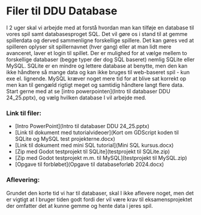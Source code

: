 <h1>Filer til DDU Database</h1>

I 2 uger skal vi arbejde med at forstå hvordan man kan tilføje en database til vores spil samt databasesproget SQL.
Det vil gøre os i stand til at gemme spillerdata og derved sammenligne forskellige spillere. Det kan gøres ved at spilleren oplyser sit
spillernavnet (hver gang) eller at man lidt mere avanceret, laver et login til spillet. 
Der er mulighed for at vælge mellem to forskellige databaser (begge typer der dog SQL baseret) nemlig SQLite eller MySQL. 
SQLite er en mindre og lettere database at benytte, men den kan ikke håndtere så mange data og kan ikke bruges til web-baseret spil - kun exe el. 
lignende. MySQL kræver noget mere tid for at blive sat korrekt op men kan til gengæld rigtigt meget og samtidig håndtere langt flere data.  
Start gerne med at se [intro powerpointen](Intro til databaser DDU 24_25.pptx), og vælg hvilken database I vil arbejde med.

### Link til filer: 
- [Intro PowerPoint](Intro til databaser DDU 24_25.pptx)
- [Link til dokument med tutorialvideoer](Kort om GDScript koden til SQLite og MySQL test projekterne.docx)
- [Link til dokument med mini SQL tutorial](Mini SQL kursus.docx)
- [Zip med Godot testprojekt til SQLite](testprojekt til SQLite.zip)
- [Zip med Godot testprojekt m.m. til MySQL](testprojekt til MySQL.zip)
- [Opgave til forbløbet](Opgave til databaseforløb 2024.docx)



### Aflevering:
Grundet den korte tid vi har til databaser, skal I ikke aflevere noget, men det er vigtigt at I bruger tiden godt fordi der vil være krav
til eksamensprojektet der omfatter det at kunne gemme og hente data i jeres spil.




